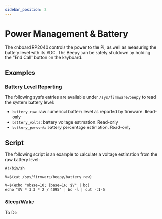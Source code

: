 ```yaml
---
sidebar_position: 2
---
```


# Power Management & Battery

The onboard RP2040 controls the power to the Pi, as well as measuring the battery level with its ADC. The Beepy can be safely shutdown by holding the "End Call" button on the keyboard.

## Examples

### Battery Level Reporting

The following sysfs entries are available under `/sys/firmware/beepy` to read the system battery level:

- `battery_raw`: raw numerical battery level as reported by firmware. Read-only
- `battery_volts`: battery voltage estimation. Read-only
- `battery_percent`: battery percentage estimation. Read-only

## Script

The following script is an example to calculate a voltage estimation from the raw battery level:

```
#!/bin/sh

V=$(cat /sys/firmware/beepy/battery_raw)

V=$(echo "obase=10; ibase=16; $V" | bc)
echo "$V * 3.3 * 2 / 4095" | bc -l | cut -c1-5
```

### Sleep/Wake

To Do